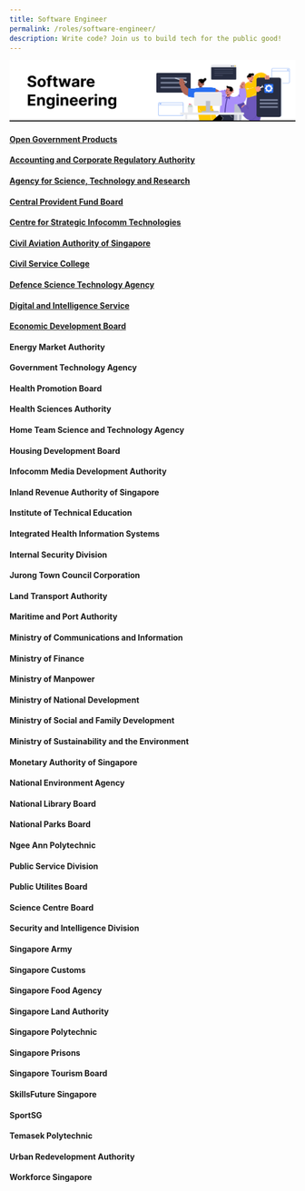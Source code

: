 ```yaml
---
title: Software Engineer
permalink: /roles/software-engineer/
description: Write code? Join us to build tech for the public good!
---
```

![](/images/Software%20engineer.png)

#### [Open Government Products](https://opengovernmentproducts.recruitee.com/#section-89477)
#### [Accounting and Corporate Regulatory Authority](https://www.acra.gov.sg/careers)
#### [Agency for Science, Technology and Research](https://careers.a-star.edu.sg/)
#### [Central Provident Fund Board](https://www.careers.hrp.gov.sg/sap/bc/ui5_ui5/sap/ZGERCFA004/index.html#/JobDescription/12845731/005056a3-d347-1edd-96ba-60f63d86c8ff)
#### [Centre for Strategic Infocomm Technologies](https://www.csit.gov.sg/join-us/careers)
#### [Civil Aviation Authority of Singapore ](https://www.caas.gov.sg/who-we-are/careers)
#### [Civil Service College](https://www.careers.hrp.gov.sg/sap/bc/ui5_ui5/sap/ZGERCFA004/index.html#/JobDescription/12784994/005056A3-53E2-1EED-91FB-4422BFE89B63)
#### [Defence Science Technology Agency](https://www.dsta.gov.sg/join-us/job-seeker/dsta-careers)
#### [Digital and Intelligence Service](http://www.discareers.gov.sg/)
#### [Economic Development Board](https://careers.edb.gov.sg/en/job/4002255/senior-data-engineer-31-year-contract)
#### Energy Market Authority
#### Government Technology Agency
#### Health Promotion Board
#### Health Sciences Authority
#### Home Team Science and Technology Agency
#### Housing Development Board
#### Infocomm Media Development Authority
#### Inland Revenue Authority of Singapore
#### Institute of Technical Education
#### Integrated Health Information Systems
#### Internal Security Division
#### Jurong Town Council Corporation
#### Land Transport Authority
#### Maritime and Port Authority
#### Ministry of Communications and Information
#### Ministry of Finance
#### Ministry of Manpower
#### Ministry of National Development
#### Ministry of Social and Family Development
#### Ministry of Sustainability and the Environment
#### Monetary Authority of Singapore
#### National Environment Agency
#### National Library Board
#### National Parks Board
#### Ngee Ann Polytechnic
#### Public Service Division
#### Public Utilites Board
#### Science Centre Board
#### Security and Intelligence Division
#### Singapore Army
#### Singapore Customs
#### Singapore Food Agency
#### Singapore Land Authority
#### Singapore Polytechnic
#### Singapore Prisons
#### Singapore Tourism Board
#### SkillsFuture Singapore
#### SportSG
#### Temasek Polytechnic
#### Urban Redevelopment Authority
#### Workforce Singapore